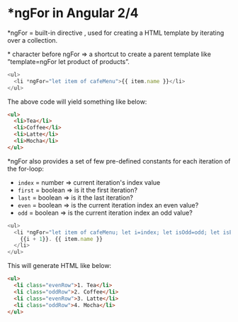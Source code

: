 # *ngFor in Angular 2/4

*ngFor = built-in directive , used for creating a HTML template  by iterating over a collection.

\* character before ngFor => a shortcut to create a parent template like ”template=ngFor let product of products”.

```js
<ul>
  <li *ngFor="let item of cafeMenu">{{ item.name }}</li>
</ul>
```

The above code will yield something like below:

```html
<ul>
  <li>Tea</li>
  <li>Coffee</li>
  <li>Latte</li>
  <li>Mocha</li>
</ul>
```
*ngFor also provides a set of few pre-defined constants for each iteration of the for-loop:

 * `index` = number => current iteration's index value
 * `first` = boolean => is it the first iteration?
 * `last` = boolean => is it the last iteration?
 * `even` = boolean => is the current iteration index an even value?
 * `odd` = boolean => is the current iteration index an odd value?



```js
<ul>
  <li *ngFor="let item of cafeMenu; let i=index; let isOdd=odd; let isEven=even" [class.oddRow]="isOdd"  [class.evenRow]="isEven" >
    {{i + 1}}. {{ item.name }}
  </li>
</ul>
```

This will generate HTML like below:

```html
<ul>
  <li class="evenRow">1. Tea</li>
  <li class="oddRow">2. Coffee</li>
  <li class="evenRow">3. Latte</li>
  <li class="oddRow">4. Mocha</li>
</ul>
```



    


  